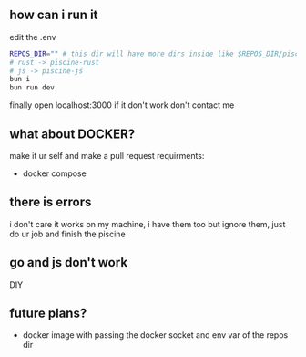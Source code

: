 ## how can i run it
edit the .env
```bash
REPOS_DIR="" # this dir will have more dirs inside like $REPOS_DIR/piscine-rust make sure the dir names is like this
# rust -> piscine-rust
# js -> piscine-js
bun i
bun run dev
```
finally open localhost:3000 if it don't work don't contact me

## what about DOCKER?
make it ur self and make a pull request
requirments:
- docker compose

## there is errors
i don't care it works on my machine, i have them too but ignore them, just do ur job and finish the piscine

## go and js don't work
DIY

## future plans?
- docker image with passing the docker socket and env var of the repos dir
